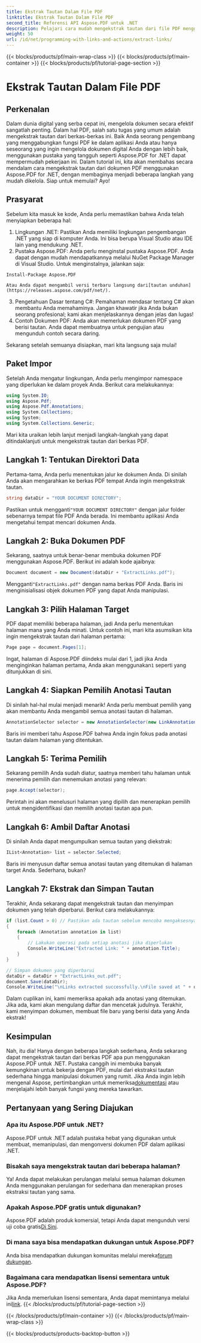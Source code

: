 ```yaml
---
title: Ekstrak Tautan Dalam File PDF
linktitle: Ekstrak Tautan Dalam File PDF
second_title: Referensi API Aspose.PDF untuk .NET
description: Pelajari cara mudah mengekstrak tautan dari file PDF menggunakan Aspose.PDF untuk .NET dalam tutorial langkah demi langkah ini.
weight: 50
url: /id/net/programming-with-links-and-actions/extract-links/
---
```


{{< blocks/products/pf/main-wrap-class >}}
{{< blocks/products/pf/main-container >}}
{{< blocks/products/pf/tutorial-page-section >}}

# Ekstrak Tautan Dalam File PDF

## Perkenalan

Dalam dunia digital yang serba cepat ini, mengelola dokumen secara efektif sangatlah penting. Dalam hal PDF, salah satu tugas yang umum adalah mengekstrak tautan dari berkas-berkas ini. Baik Anda seorang pengembang yang menggabungkan fungsi PDF ke dalam aplikasi Anda atau hanya seseorang yang ingin mengelola dokumen digital Anda dengan lebih baik, menggunakan pustaka yang tangguh seperti Aspose.PDF for .NET dapat mempermudah pekerjaan ini. Dalam tutorial ini, kita akan membahas secara mendalam cara mengekstrak tautan dari dokumen PDF menggunakan Aspose.PDF for .NET, dengan membaginya menjadi beberapa langkah yang mudah dikelola. Siap untuk memulai? Ayo!

## Prasyarat

Sebelum kita masuk ke kode, Anda perlu memastikan bahwa Anda telah menyiapkan beberapa hal:

1. Lingkungan .NET: Pastikan Anda memiliki lingkungan pengembangan .NET yang siap di komputer Anda. Ini bisa berupa Visual Studio atau IDE lain yang mendukung .NET.
2. Pustaka Aspose.PDF: Anda perlu menginstal pustaka Aspose.PDF. Anda dapat dengan mudah mendapatkannya melalui NuGet Package Manager di Visual Studio. Untuk menginstalnya, jalankan saja:
```
Install-Package Aspose.PDF
```
    Atau Anda dapat mengambil versi terbaru langsung dari[tautan unduhan](https://releases.aspose.com/pdf/net/).
3. Pengetahuan Dasar tentang C#: Pemahaman mendasar tentang C# akan membantu Anda memahaminya. Jangan khawatir jika Anda bukan seorang profesional; kami akan menjelaskannya dengan jelas dan lugas!
4. Contoh Dokumen PDF: Anda akan memerlukan dokumen PDF yang berisi tautan. Anda dapat membuatnya untuk pengujian atau mengunduh contoh secara daring.

Sekarang setelah semuanya disiapkan, mari kita langsung saja mulai!

## Paket Impor

Setelah Anda mengatur lingkungan, Anda perlu mengimpor namespace yang diperlukan ke dalam proyek Anda. Berikut cara melakukannya:

```csharp
using System.IO;
using Aspose.Pdf;
using Aspose.Pdf.Annotations;
using System.Collections;
using System;
using System.Collections.Generic;
```

Mari kita uraikan lebih lanjut menjadi langkah-langkah yang dapat ditindaklanjuti untuk mengekstrak tautan dari berkas PDF.

## Langkah 1: Tentukan Direktori Data

Pertama-tama, Anda perlu menentukan jalur ke dokumen Anda. Di sinilah Anda akan mengarahkan ke berkas PDF tempat Anda ingin mengekstrak tautan. 

```csharp
string dataDir = "YOUR DOCUMENT DIRECTORY";
```

 Pastikan untuk mengganti`"YOUR DOCUMENT DIRECTORY"` dengan jalur folder sebenarnya tempat file PDF Anda berada. Ini membantu aplikasi Anda mengetahui tempat mencari dokumen Anda.

## Langkah 2: Buka Dokumen PDF

Sekarang, saatnya untuk benar-benar membuka dokumen PDF menggunakan Aspose.PDF. Berikut ini adalah kode ajaibnya:

```csharp
Document document = new Document(dataDir + "ExtractLinks.pdf");
```

 Mengganti`"ExtractLinks.pdf"` dengan nama berkas PDF Anda. Baris ini menginisialisasi objek dokumen PDF yang dapat Anda manipulasi.

## Langkah 3: Pilih Halaman Target

PDF dapat memiliki beberapa halaman, jadi Anda perlu menentukan halaman mana yang Anda minati. Untuk contoh ini, mari kita asumsikan kita ingin mengekstrak tautan dari halaman pertama:

```csharp
Page page = document.Pages[1];
```

 Ingat, halaman di Aspose.PDF diindeks mulai dari 1, jadi jika Anda menginginkan halaman pertama, Anda akan menggunakan`1` seperti yang ditunjukkan di sini.

## Langkah 4: Siapkan Pemilih Anotasi Tautan

Di sinilah hal-hal mulai menjadi menarik! Anda perlu membuat pemilih yang akan membantu Anda mengambil semua anotasi tautan di halaman.

```csharp
AnnotationSelector selector = new AnnotationSelector(new LinkAnnotation(page, Aspose.Pdf.Rectangle.Trivial));
```

Baris ini memberi tahu Aspose.PDF bahwa Anda ingin fokus pada anotasi tautan dalam halaman yang ditentukan.

## Langkah 5: Terima Pemilih

Sekarang pemilih Anda sudah diatur, saatnya memberi tahu halaman untuk menerima pemilih dan menemukan anotasi yang relevan:

```csharp
page.Accept(selector);
```

Perintah ini akan menelusuri halaman yang dipilih dan menerapkan pemilih untuk mengidentifikasi dan memilih anotasi tautan apa pun.

## Langkah 6: Ambil Daftar Anotasi

Di sinilah Anda dapat mengumpulkan semua tautan yang diekstrak:

```csharp
IList<Annotation> list = selector.Selected;
```

Baris ini menyusun daftar semua anotasi tautan yang ditemukan di halaman target Anda. Sederhana, bukan?

## Langkah 7: Ekstrak dan Simpan Tautan

Terakhir, Anda sekarang dapat mengekstrak tautan dan menyimpan dokumen yang telah diperbarui. Berikut cara melakukannya:

```csharp
if (list.Count > 0) // Pastikan ada tautan sebelum mencoba mengaksesnya
{
    foreach (Annotation annotation in list)
    {
        // Lakukan operasi pada setiap anotasi jika diperlukan
        Console.WriteLine("Extracted Link: " + annotation.Title);
    }
}

// Simpan dokumen yang diperbarui
dataDir = dataDir + "ExtractLinks_out.pdf";
document.Save(dataDir);
Console.WriteLine("\nLinks extracted successfully.\nFile saved at " + dataDir);
```

Dalam cuplikan ini, kami memeriksa apakah ada anotasi yang ditemukan. Jika ada, kami akan mengulang daftar dan mencetak judulnya. Terakhir, kami menyimpan dokumen, membuat file baru yang berisi data yang Anda ekstrak!

## Kesimpulan

 Nah, itu dia! Hanya dengan beberapa langkah sederhana, Anda sekarang dapat mengekstrak tautan dari berkas PDF apa pun menggunakan Aspose.PDF untuk .NET. Pustaka canggih ini membuka banyak kemungkinan untuk bekerja dengan PDF, mulai dari ekstraksi tautan sederhana hingga manipulasi dokumen yang rumit. Jika Anda ingin lebih mengenal Aspose, pertimbangkan untuk memeriksa[dokumentasi](https://reference.aspose.com/pdf/net/) atau menjelajahi lebih banyak fungsi yang mereka tawarkan.

## Pertanyaan yang Sering Diajukan

### Apa itu Aspose.PDF untuk .NET?
Aspose.PDF untuk .NET adalah pustaka hebat yang digunakan untuk membuat, memanipulasi, dan mengonversi dokumen PDF dalam aplikasi .NET.

### Bisakah saya mengekstrak tautan dari beberapa halaman?
Ya! Anda dapat melakukan perulangan melalui semua halaman dokumen Anda menggunakan perulangan for sederhana dan menerapkan proses ekstraksi tautan yang sama.

### Apakah Aspose.PDF gratis untuk digunakan?
Aspose.PDF adalah produk komersial, tetapi Anda dapat mengunduh versi uji coba gratis[Di Sini](https://releases.aspose.com/).

### Di mana saya bisa mendapatkan dukungan untuk Aspose.PDF?
 Anda bisa mendapatkan dukungan komunitas melalui mereka[forum dukungan](https://forum.aspose.com/c/pdf/10).

### Bagaimana cara mendapatkan lisensi sementara untuk Aspose.PDF?
 Jika Anda memerlukan lisensi sementara, Anda dapat memintanya melalui ini[link](https://purchase.aspose.com/temporary-license/).
{{< /blocks/products/pf/tutorial-page-section >}}

{{< /blocks/products/pf/main-container >}}
{{< /blocks/products/pf/main-wrap-class >}}

{{< blocks/products/products-backtop-button >}}

